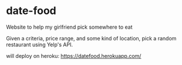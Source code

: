 # date-food
Website to help my girlfriend pick somewhere to eat

Given a criteria, price range, and some kind of location, pick a random restaurant using Yelp's API.

will deploy on heroku: https://datefood.herokuapp.com/